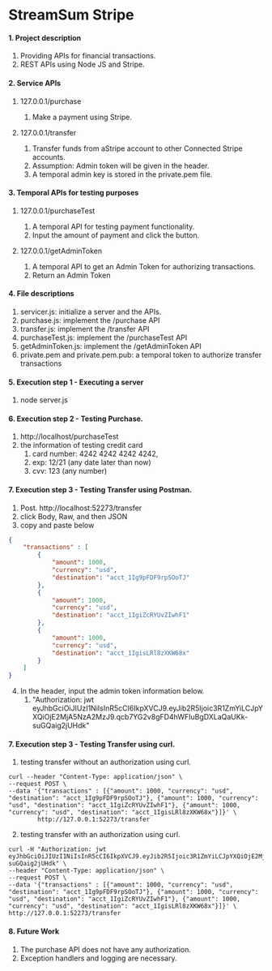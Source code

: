 # StreamSum Stripe

#### 1. Project description
1) Providing APIs for financial transactions. 
1) REST APIs using Node JS and Stripe.

#### 2. Service APIs
1) 127.0.0.1/purchase
    1) Make a payment using Stripe.

2) 127.0.0.1/transfer 
    1) Transfer funds from aStripe account to other Connected Stripe accounts.
    2) Assumption: Admin token will be given in the header. 
    3) A temporal admin key is stored in the private.pem file.

#### 3. Temporal APIs for testing purposes
1) 127.0.0.1/purchaseTest
    1) A temporal API for testing payment functionality. 
    2) Input the amount of payment and click the button. 

2) 127.0.0.1/getAdminToken
    1) A temporal API to get an Admin Token for authorizing transactions.
    2) Return an Admin Token

#### 4. File descriptions
1) servicer.js: initialize a server and the APIs.
2) purchase.js: implement the /purchase API
3) transfer.js: implement the /transfer API
4) purchaseTest.js: implement the /purchaseTest API
5) getAdminToken.js: implement the /getAdminToken API
6) private.pem and private.pem.pub: a temporal token to authorize transfer transactions

#### 5. Execution step 1 - Executing a server
1) node server.js 

#### 6. Execution step 2 - Testing Purchase.
1) http://localhost/purchaseTest
2) the information of testing credit card
    1) card number: 4242 4242 4242 4242, 
    2) exp: 12/21 (any date later than now) 
    3) cvv: 123 (any number)

#### 7. Execution step 3 - Testing Transfer using Postman.
1) Post. http://localhost:52273/transfer
2) click Body, Raw, and then JSON
3) copy and paste below
```json
{
    "transactions" : [
        {
            "amount": 1000,
            "currency": "usd",
            "destination": "acct_1Ig9pFDF9rpSOoTJ"
        },
        {
            "amount": 1000,
            "currency": "usd",
            "destination": "acct_1IgiZcRYUvZIwhF1"
        },
        {
            "amount": 1000,
            "currency": "usd",
            "destination": "acct_1IgisLRl8zXKW68x"
        }
    ]
}
```
4) In the header, input the admin token information below. 
    1) "Authorization: jwt eyJhbGciOiJIUzI1NiIsInR5cCI6IkpXVCJ9.eyJib2R5Ijoic3R1ZmYiLCJpYXQiOjE2MjA5NzA2MzJ9.qcb7YG2v8gFD4hWFIuBgDXLaQaUKk-suGQaig2jUHdk"

#### 7. Execution step 3 - Testing Transfer using curl.
1) testing transfer without an authorization using curl.
```
curl --header "Content-Type: application/json" \
--request POST \
--data '{"transactions" : [{"amount": 1000, "currency": "usd", "destination": "acct_1Ig9pFDF9rpSOoTJ"}, {"amount": 1000, "currency": "usd", "destination": "acct_1IgiZcRYUvZIwhF1"}, {"amount": 1000, "currency": "usd", "destination": "acct_1IgisLRl8zXKW68x"}]}' \
        http://127.0.0.1:52273/transfer
```
2) testing transfer with an authorization using curl.
```
curl -H "Authorization: jwt eyJhbGciOiJIUzI1NiIsInR5cCI6IkpXVCJ9.eyJib2R5Ijoic3R1ZmYiLCJpYXQiOjE2MjA5NzA2MzJ9.qcb7YG2v8gFD4hWFIuBgDXLaQaUKk-suGQaig2jUHdk" \
--header "Content-Type: application/json" \
--request POST \
--data '{"transactions" : [{"amount": 1000, "currency": "usd", "destination": "acct_1Ig9pFDF9rpSOoTJ"}, {"amount": 1000, "currency": "usd", "destination": "acct_1IgiZcRYUvZIwhF1"}, {"amount": 1000, "currency": "usd", "destination": "acct_1IgisLRl8zXKW68x"}]}' \
http://127.0.0.1:52273/transfer
```

#### 8. Future Work
1) The purchase API does not have any authorization. 
2) Exception handlers and logging are necessary.
